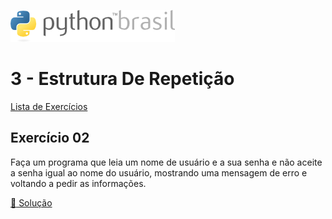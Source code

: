 ![pythonbrasil_logo](../../logo_pythonBrasil.png)

# 3 - Estrutura De Repetição 
[Lista de Exercícios](../../README.md)

## Exercício 02

Faça um programa que leia um nome de usuário e a sua senha e não aceite a senha igual ao nome do usuário, mostrando uma mensagem de erro e voltando a pedir as informações.

[:page_with_curl: Solução](__init__.py)
